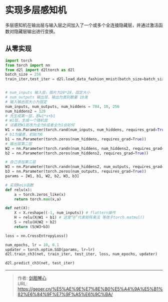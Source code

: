 # 实现多层感知机

<script type="text/javascript" src="/js/src/bai.js"></script>


多层感知机在输出层与输入层之间加入了一个或多个全连接隐藏层，并通过激活函数对隐藏层输出进行变换。

## 从零实现

```python
import torch
from torch import nn
from d2l import d2ltorch as d2l
batch_size = 256
train_iter,test_iter = d2l.load_data_fashion_mnist(batch_size=batch_size)


# num_inputs 输入层，图片为28*28，固定大小
# num_outputs 输出层，输出为类别数量 10类
# 输入输出层大小为固定
num_inputs, num_outputs, num_hiddens = 784, 10, 256
num_hiddens2 = 128
# 先生成第一层，即w1*x+b1
# W1层，生成一个随机层
# 试着把W1层改为全为0或者全为1会如何
W1 = nn.Parameter(torch.rand(num_inputs, num_hiddens, requires_grad=True) * 0.01)
# b1为偏差，初始为0
b1 = nn.Parameter(torch.zeros(num_hiddens, requires_grad=True))
# 输出层第二层
W2 = nn.Parameter(torch.randn(num_hiddens, num_hiddens2, requires_grad=True) * 0.01)
b2 = nn.Parameter(torch.zeros(num_hiddens2, requires_grad=True))

# 自己添加第三层
W3 = nn.Parameter(torch.randn(num_hiddens2, num_outputs, requires_grad=True) * 0.01)
b3 = nn.Parameter(torch.zeros(num_outputs, requires_grad=True))
params = [W1, b1, W2, b2, W3, b3]

# 实现ReLU函数
def relu(x):
    a = torch.zeros_like(x)
    return torch.max(x,a)

def net(X):
    X = X.reshape((-1, num_inputs)) # flattern操作
    H = relu(X@W1 + b1) # 这⾥“@”代表矩阵乘法 等效于torch.matmul()
    S = relu(H@W2 + b2)
    return (S@W3+b3)

loss = nn.CrossEntropyLoss()

num_epochs, lr = 10, 0.1
updater = torch.optim.SGD(params, lr=lr)
d2l.train_ch3(net, train_iter, test_iter, loss, num_epochs, updater)

d2l.predict_ch3(net, test_iter)
```

---

> 作者: [剑胆琴心](http://geoer.cn)  
> URL: https://geoer.cn/%E5%AE%9E%E7%8E%B0%E5%A4%9A%E5%B1%82%E6%84%9F%E7%9F%A5%E6%9C%BA/  

